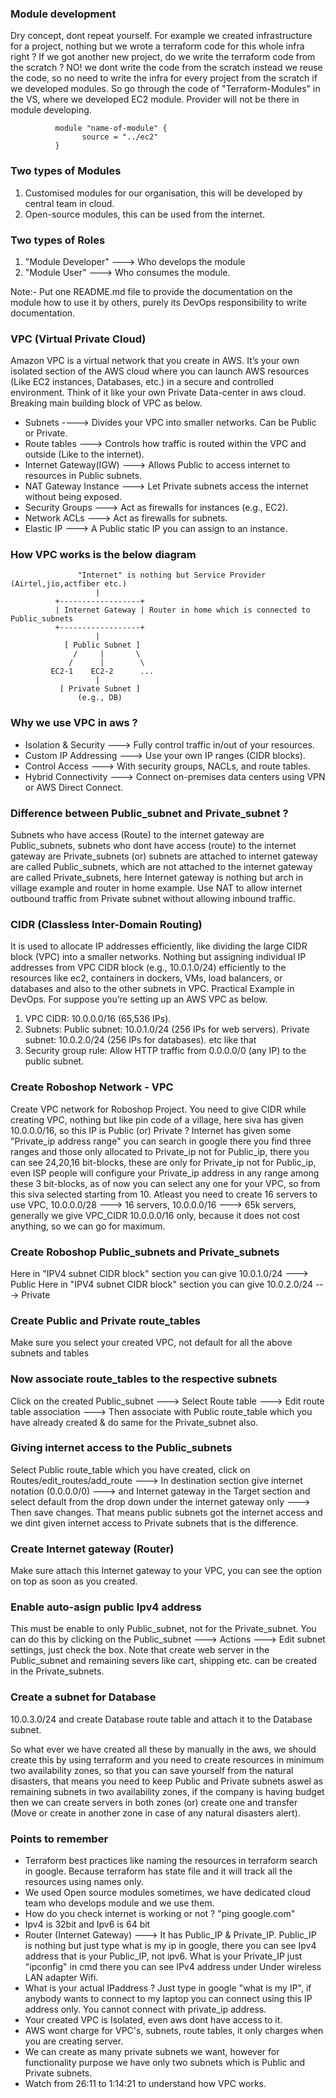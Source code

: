 ### Module development
Dry concept, dont repeat yourself. For example we created infrastructure for a project, nothing but we wrote a terraform code for this whole infra right ? If we got another new project, do we write the terraform code from the scratch ? NO! we dont write the code from the scratch instead we reuse the code, so no need to write the infra for every project from the scratch if we developed modules. So go through the code of "Terraform-Modules" in the VS, where we developed EC2 module. Provider will not be there in module developing.

              module "name-of-module" {
	                source = "../ec2"
              }
	      
### Two types of Modules
1. Customised modules for our organisation, this will be developed by central team in cloud.
2. Open-source modules, this can be used from the internet.

### Two types of Roles
1. "Module Developer" ---> Who develops the module
2. "Module User" ---> Who consumes the module.
   
Note:- Put one README.md file to provide the documentation on the module how to use it by others, purely its DevOps responsibility to write documentation.

### VPC (Virtual Private Cloud)
Amazon VPC is a virtual network that you create in AWS. It’s your own isolated section of the AWS cloud where you can launch AWS resources (Like EC2 instances, Databases, etc.) in a secure and controlled environment. Think of it like your own Private Data-center in aws cloud. Breaking main building block of VPC as below.
- Subnets ----> Divides your VPC into smaller networks. Can be Public or Private.
- Route tables ---> Controls how traffic is routed within the VPC and outside (Like to the internet).
- Internet Gateway(IGW) ---> Allows Public to access internet to resources in Public subnets.
- NAT Gateway Instance ---> Let Private subnets access the internet without being exposed.
- Security Groups ---> Act as firewalls for instances (e.g., EC2).
- Network ACLs ---> Act as firewalls for subnets.
- Elastic IP ---> A Public static IP you can assign to an instance.

### How VPC works is the below diagram

                   "Internet" is nothing but Service Provider (Airtel,jio,actfiber etc.)
                       |
              +------------------+
              | Internet Gateway | Router in home which is connected to Public_subnets
              +------------------+
                       |
                [ Public Subnet ]
                  /     |       \
                 /      |        \
             EC2-1    EC2-2      ...
                       |
               [ Private Subnet ]
                   (e.g., DB)

### Why we use VPC in aws ?
- Isolation & Security ---> Fully control traffic in/out of your resources.
- Custom IP Addressing ---> Use your own IP ranges (CIDR blocks).
- Control Access ---> With security groups, NACLs, and route tables.
- Hybrid Connectivity ---> Connect on-premises data centers using VPN or AWS Direct Connect.

### Difference between Public_subnet and Private_subnet ?
Subnets who have access (Route) to the internet gateway are Public_subnets, subnets who dont have access (route) to the internet gateway are Private_subnets (or) subnets are attached to internet gateway are called Public_subnets, which are not attached to the internet gateway are called Private_subnets, here Internet gateway is nothing but arch in village example and router in home example. Use NAT to allow internet outbound traffic from Private subnet without allowing inbound traffic.

### CIDR (Classless Inter-Domain Routing)
It is used to allocate IP addresses efficiently, like dividing the large CIDR block (VPC) into a smaller networks. Nothing but assigning individual IP addresses from VPC CIDR block (e.g., 10.0.1.0/24) efficiently to the resources like ec2, containers in dockers, VMs, load balancers, or databases and also to the other subnets in VPC. Practical Example in DevOps. For suppose you’re setting up an AWS VPC as below.

1. VPC CIDR: 10.0.0.0/16 (65,536 IPs).
2. Subnets:
   Public subnet: 10.0.1.0/24 (256 IPs for web servers).
   Private subnet: 10.0.2.0/24 (256 IPs for databases). etc like that
3. Security group rule: Allow HTTP traffic from 0.0.0.0/0 (any IP) to the public subnet.

### Create Roboshop Network - VPC
Create VPC network for Roboshop Project. You need to give CIDR while creating VPC, nothing but like pin code of a village, here siva has given 10.0.0.0/16, so this IP is Public (or) Private ? Internet has given some "Private_ip address range" you can search in google there you find three ranges and those only allocated to Private_ip not for Public_ip, there you can see 24,20,16 bit-blocks, these are only for Private_ip not for Public_ip, even ISP people will configure your Private_ip address in any range among these 3 bit-blocks, as of now you can select any one for your VPC, so from this siva selected starting from 10. Atleast you need to create 16 servers to use VPC, 10.0.0.0/28 ---> 16 servers, 10.0.0.0/16 ---> 65k servers, generally we give VPC_CIDR 10.0.0.0/16 only, because it does not cost anything, so we can go for maximum.

### Create Roboshop Public_subnets and Private_subnets
Here in "IPV4 subnet CIDR block" section you can give 10.0.1.0/24 ---> Public
Here in "IPV4 subnet CIDR block" section you can give 10.0.2.0/24 ---> Private

### Create Public and Private route_tables
Make sure you select your created VPC, not default for all the above subnets and tables

### Now associate route_tables to the respective subnets
Click on the created Public_subnet ---> Select Route table ---> Edit route table association ---> Then associate with Public route_table which you have already created & do same for the Private_subnet also. 

### Giving internet access to the Public_subnets
Select Public route_table which you have created, click on Routes/edit_routes/add_route ---> In destination section give internet notation (0.0.0.0/0) ---> and Internet gateway in the Target section and select default from the drop down under the internet gateway only ---> Then save changes. That means public subnets got the internet access and we dint given internet access to Private subnets that is the difference.

### Create Internet gateway (Router)
Make sure attach this Internet gateway to your VPC, you can see the option on top as soon as you created.

### Enable auto-asign public Ipv4 address
This must be enable to only Public_subnet, not for the Private_subnet. You can do this by clicking on the Public_subnet ---> Actions ---> Edit subnet settings, just check the box. Note that create web server in the Public_subnet and remaining severs like cart, shipping etc. can be created in the Private_subnets.

### Create a subnet for Database
10.0.3.0/24 and create Database route table and attach it to the Database subnet.

So what ever we have created all these by manually in the aws, we should create this by using terraform and you need to create resources in minimum two availability zones, so that you can save yourself from the natural disasters, that means you need to keep Public and Private subnets aswel as remaining subnets in two availability zones, if the company is having budget then we can create servers in both zones (or) create one and transfer (Move or create in another zone in case of any natural disasters alert).

### Points to remember
- Terraform best practices like naming the resources in terraform search in google. Because terraform
  has state file and it will track all the resources using names only.
- We used Open source modules sometimes, we have dedicated cloud team who develops module and we use them.
- How do you check internet is working or not ? "ping google.com"
- Ipv4 is 32bit and Ipv6 is 64 bit 
- Router (Internet Gateway) ---> It has Public_IP & Private_IP. Public_IP is nothing but just type what is      my ip in google, there you can see Ipv4 address that is your Public_IP, not ipv6. What is your Private_IP
  just "ipconfig" in cmd there you can see IPv4 address under Under wireless LAN adapter Wifi.
- What is your actual IPaddress ? Just type in google "what is my IP", if anybody wants to connect
  to my laptop you can connect using this IP address only. You cannot connect with private_ip address.
- Your created VPC is Isolated, even aws dont have access to it.
- AWS wont charge for VPC's, subnets, route tables, it only charges when you are creating server.
- We can create as many private subnets we want, however for functionality purpose we have only two subnets
  which is Public and Private subnets.
- Watch from 26:11 to 1:14:21 to understand how VPC works.
